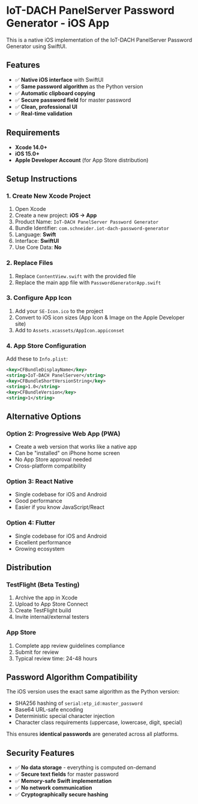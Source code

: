 # IoT-DACH PanelServer Password Generator - iOS App

This is a native iOS implementation of the IoT-DACH PanelServer Password Generator using SwiftUI.

## Features

- ✅ **Native iOS interface** with SwiftUI
- ✅ **Same password algorithm** as the Python version
- ✅ **Automatic clipboard copying**
- ✅ **Secure password field** for master password
- ✅ **Clean, professional UI**
- ✅ **Real-time validation**

## Requirements

- **Xcode 14.0+**
- **iOS 15.0+**
- **Apple Developer Account** (for App Store distribution)

## Setup Instructions

### 1. Create New Xcode Project

1. Open Xcode
2. Create a new project: **iOS → App**
3. Product Name: `IoT-DACH PanelServer Password Generator`
4. Bundle Identifier: `com.schneider.iot-dach-password-generator`
5. Language: **Swift**
6. Interface: **SwiftUI**
7. Use Core Data: **No**

### 2. Replace Files

1. Replace `ContentView.swift` with the provided file
2. Replace the main app file with `PasswordGeneratorApp.swift`

### 3. Configure App Icon

1. Add your `SE-Icon.ico` to the project
2. Convert to iOS icon sizes (App Icon & Image on the Apple Developer site)
3. Add to `Assets.xcassets/AppIcon.appiconset`

### 4. App Store Configuration

Add these to `Info.plist`:

```xml
<key>CFBundleDisplayName</key>
<string>IoT-DACH PanelServer</string>
<key>CFBundleShortVersionString</key>
<string>1.0</string>
<key>CFBundleVersion</key>
<string>1</string>
```

## Alternative Options

### Option 2: Progressive Web App (PWA)
- Create a web version that works like a native app
- Can be "installed" on iPhone home screen
- No App Store approval needed
- Cross-platform compatibility

### Option 3: React Native
- Single codebase for iOS and Android
- Good performance
- Easier if you know JavaScript/React

### Option 4: Flutter
- Single codebase for iOS and Android
- Excellent performance
- Growing ecosystem

## Distribution

### TestFlight (Beta Testing)
1. Archive the app in Xcode
2. Upload to App Store Connect
3. Create TestFlight build
4. Invite internal/external testers

### App Store
1. Complete app review guidelines compliance
2. Submit for review
3. Typical review time: 24-48 hours

## Password Algorithm Compatibility

The iOS version uses the exact same algorithm as the Python version:
- SHA256 hashing of `serial:etp_id:master_password`
- Base64 URL-safe encoding
- Deterministic special character injection
- Character class requirements (uppercase, lowercase, digit, special)

This ensures **identical passwords** are generated across all platforms.

## Security Features

- ✅ **No data storage** - everything is computed on-demand
- ✅ **Secure text fields** for master password
- ✅ **Memory-safe Swift implementation**
- ✅ **No network communication**
- ✅ **Cryptographically secure hashing**
